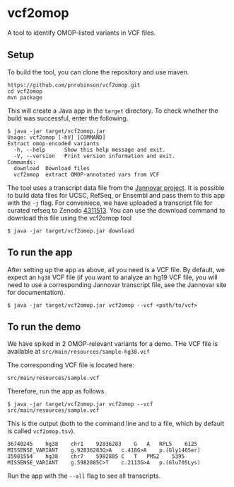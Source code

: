 # vcf2omop

A tool to identify OMOP-listed variants in VCF files.

## Setup

To build the tool, you can clone the repository and use maven.
```
https://github.com/pnrobinson/vcf2omop.git
cd vcf2omop
mvn package
```
This will create a Java app in the ``target`` directory. To check whether the build was
successful, enter the following.
```
$ java -jar target/vcf2omop.jar 
Usage: vcf2omop [-hV] [COMMAND]
Extract omop-encoded variants
  -h, --help      Show this help message and exit.
  -V, --version   Print version information and exit.
Commands:
  download  Download files
  vcf2omop  extract OMOP-annotated vars from VCF
```


The tool uses a transcript data file from the [Jannovar project](https://github.com/charite/jannovar). It is possible
to build data files for UCSC, RefSeq, or Ensembl and pass them to this app with the ``-j`` flag.
For conveniece, we have uploaded a transcript file for curated refseq to 
Zenodo [4311513](https://zenodo.org/record/4311513). You can use the download command to 
download this file using the vcf2omop tool


```
$ java -jar target/vcf2omop.jar download

```


## To run the app
After setting up the app as above, all you need is a VCF file. By default, we expect an ``hg38`` VCF file
(if you want to analyze an hg19 VCF file, you will need to use a corresponding Jannovar transcript file, see
the Jannovar site for documentation).

```
$ java -jar target/vcf2omop.jar vcf2omop --vcf <path/to/vcf>

```

## To run the demo

We have spiked in 2 OMOP-relevant variants for a demo. THe VCF file is available at
``src/main/resources/sample-hg38.vcf``

The corresponding VCF file is located here:
```
src/main/resources/sample.vcf
```
Therefore, run the app as follows.
```
$ java -jar target/vcf2omop.jar vcf2omop --vcf src/main/resources/sample.vcf
```

This is the output (both to the command line and to a file, which by default is called ``vcf2omop.tsv``).
```
36740245	hg38	chr1	92836283	G	A	RPL5	6125	MISSENSE_VARIANT	g.92836283G>A	c.418G>A	p.(Gly140Ser)
35981554	hg38	chr7	5982885	C	T	PMS2	5395	MISSENSE_VARIANT	g.5982885C>T	c.2113G>A	p.(Glu705Lys)
```

Run the app with the ``--all`` flag to see all transcripts.